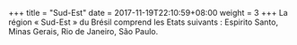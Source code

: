 +++
title = "Sud-Est"
date = 2017-11-19T22:10:59+08:00
weight = 3
+++
La région « Sud-Est » du Brésil comprend les Etats suivants :
Espirito Santo, Minas Gerais, Rio de Janeiro, São Paulo.
